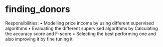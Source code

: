 # finding_donors
Responsibilities: • Modelling price income by using different supervised algorithms • Evaluating the different supervised algorithms by Calculating the accuracy score and F-score • Selecting the best performing one and also improving it by fine tuning it
